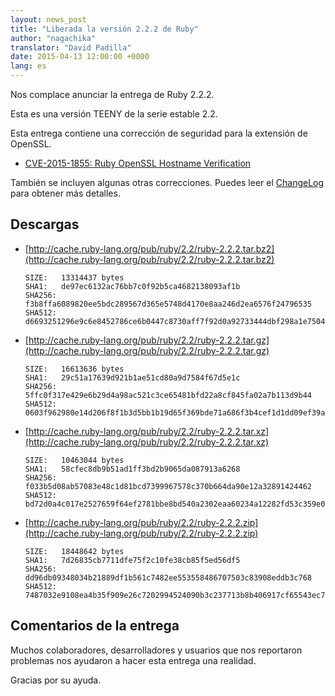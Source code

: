 ```yaml
---
layout: news_post
title: "Liberada la versión 2.2.2 de Ruby"
author: "nagachika"
translator: "David Padilla"
date: 2015-04-13 12:00:00 +0000
lang: es
---
```


Nos complace anunciar la entrega de Ruby 2.2.2.

Esta es una versión TEENY de la serie estable 2.2.

Esta entrega contiene una corrección de seguridad para la extensión de OpenSSL.

* [CVE-2015-1855: Ruby OpenSSL Hostname Verification](https://www.ruby-lang.org/es/news/2015/04/13/ruby-openssl-hostname-matching-vulnerability/)

También se incluyen algunas otras correcciones.
Puedes leer el [ChangeLog](http://svn.ruby-lang.org/repos/ruby/tags/v2_2_2/ChangeLog)
para obtener más detalles.

## Descargas

* [http://cache.ruby-lang.org/pub/ruby/2.2/ruby-2.2.2.tar.bz2](http://cache.ruby-lang.org/pub/ruby/2.2/ruby-2.2.2.tar.bz2)

      SIZE:   13314437 bytes
      SHA1:   de97ec6132ac76bb7c0f92b5ca4682138093af1b
      SHA256: f3b8ffa6089820ee5bdc289567d365e5748d4170e8aa246d2ea6576f24796535
      SHA512: d6693251296e9c6e8452786ce6b0447c8730aff7f92d0a92733444dbf298a1e7504b7bd29bb6ee4f2155ef94ccb63148311c3ed7ac3403b60120a3ab5c70a162

* [http://cache.ruby-lang.org/pub/ruby/2.2/ruby-2.2.2.tar.gz](http://cache.ruby-lang.org/pub/ruby/2.2/ruby-2.2.2.tar.gz)

      SIZE:   16613636 bytes
      SHA1:   29c51a17639d921b1ae51cd80a9d7584f67d5e1c
      SHA256: 5ffc0f317e429e6b29d4a98ac521c3ce65481bfd22a8cf845fa02a7b113d9b44
      SHA512: 0603f962980e14d206f8f1b3d5bb1b19d65f369bde71a686f3b4cef1d1dd09ef39afac3170947324f29a4ac17b99f9d406e5ca33b4950ece2e5baca0a42c791c

* [http://cache.ruby-lang.org/pub/ruby/2.2/ruby-2.2.2.tar.xz](http://cache.ruby-lang.org/pub/ruby/2.2/ruby-2.2.2.tar.xz)

      SIZE:   10463044 bytes
      SHA1:   58cfec8db9b51ad1ff3bd2b9065da087913a6268
      SHA256: f033b5d08ab57083e48c1d81bcd7399967578c370b664da90e12a32891424462
      SHA512: bd72d0a4c017e2527659f64ef2781bbe8bd540a2302eaa60234a12282fd53c359e04205c56385402c67e81bb9dab3b88de53de82e12bb13e3386c26301043b64

* [http://cache.ruby-lang.org/pub/ruby/2.2/ruby-2.2.2.zip](http://cache.ruby-lang.org/pub/ruby/2.2/ruby-2.2.2.zip)

      SIZE:   18448642 bytes
      SHA1:   7d26835cb7711dfe75f2c10fe38cb85f5ed56df5
      SHA256: dd96db09348034b21889df1b561c7482ee553558486707503c83908eddb3c768
      SHA512: 7487032e9108ea4b35f909e26c7202994524090b3c237713b8b406917cf65543ec7372d260dcacd5c9b269bb7645e1703b3a64ca3cc2efc8b2135c1d06729246

## Comentarios de la entrega

Muchos colaboradores, desarrolladores y usuarios que nos reportaron problemas nos
ayudaron a hacer esta entrega una realidad.

Gracias por su ayuda.


